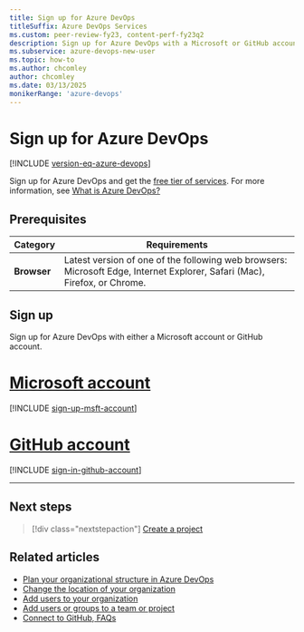 ```yaml
---
title: Sign up for Azure DevOps
titleSuffix: Azure DevOps Services
ms.custom: peer-review-fy23, content-perf-fy23q2
description: Sign up for Azure DevOps with a Microsoft or GitHub account.
ms.subservice: azure-devops-new-user
ms.topic: how-to
ms.author: chcomley
author: chcomley
ms.date: 03/13/2025
monikerRange: 'azure-devops'
---
```


# Sign up for Azure DevOps

[!INCLUDE [version-eq-azure-devops](../includes/version-eq-azure-devops.md)]

Sign up for Azure DevOps and get the [free tier of services](https://azure.microsoft.com/pricing/details/devops/azure-devops-services/). For more information, see [What is Azure DevOps?](what-is-azure-devops.md)

## Prerequisites

| Category | Requirements |
|--------------|-------------|
|**Browser**| Latest version of one of the following web browsers: Microsoft Edge, Internet Explorer, Safari (Mac), Firefox, or Chrome.|

## Sign up

Sign up for Azure DevOps with either a Microsoft account or GitHub account.

# [Microsoft account](#tab/microsoft-account)

[!INCLUDE [sign-up-msft-account](../includes/sign-up-msft-account.md)]

# [GitHub account](#tab/github-account)

[!INCLUDE [sign-in-github-account](../includes/sign-in-github-account.md)]

---

## Next steps  
 
> [!div class="nextstepaction"]
> [Create a project](../organizations/projects/create-project.md)

## Related articles

- [Plan your organizational structure in Azure DevOps](plan-your-azure-devops-org-structure.md)
- [Change the location of your organization](../organizations/accounts/change-organization-location.md)
- [Add users to your organization](../organizations/accounts/add-organization-users.md)
- [Add users or groups to a team or project](../organizations/security/add-users-team-project.md)
- [Connect to GitHub, FAQs](../boards/github/connect-to-github.md#faqs)
